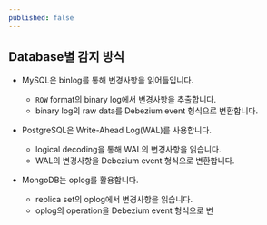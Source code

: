 ```yaml
---
published: false
---
```



## Database별 감지 방식

- MySQL은 binlog를 통해 변경사항을 읽어들입니다.
    - `ROW` format의 binary log에서 변경사항을 추출합니다.
    - binary log의 raw data를 Debezium event 형식으로 변환합니다.

- PostgreSQL은 Write-Ahead Log(WAL)를 사용합니다.
    - logical decoding을 통해 WAL의 변경사항을 읽습니다.
    - WAL의 변경사항을 Debezium event 형식으로 변환합니다.

- MongoDB는 oplog를 활용합니다.
    - replica set의 oplog에서 변경사항을 읽습니다.
    - oplog의 operation을 Debezium event 형식으로 변




